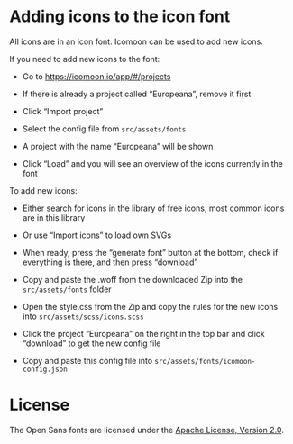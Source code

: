# Adding icons to the icon font

All icons are in an icon font. Icomoon can be used to add new icons.

If you need to add new icons to the font:

- Go to https://icomoon.io/app/#/projects

- If there is already a project called “Europeana”, remove it first

- Click “Import project”

- Select the config file from `src/assets/fonts`

- A project with the name “Europeana” will be shown

- Click “Load” and you will see an overview of the icons currently in the font

To add new icons:

- Either search for icons in the library of free icons, most common icons are in this library

- Or use “Import icons” to load own SVGs

- When ready, press the “generate font” button at the bottom, check if everything is there, and then press “download”

- Copy and paste the .woff from the downloaded Zip into the `src/assets/fonts` folder

- Open the style.css from the Zip and copy the rules for the new icons into `src/assets/scss/icons.scss`

- Click the project “Europeana” on the right in the top bar and click “download” to get the new config file

- Copy and paste this config file into `src/assets/fonts/icomoon-config.json`

# License

The Open Sans fonts are licensed under the [Apache License, Version 2.0](https://www.apache.org/licenses/LICENSE-2.0).
